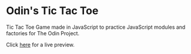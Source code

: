 # Odin's Tic Tac Toe
Tic Tac Toe Game made in JavaScript to practice JavaScript modules and factories for The Odin Project.

Click [here](https://juliankings.github.io/odin-tic-tac-toe/) for a live preview.
